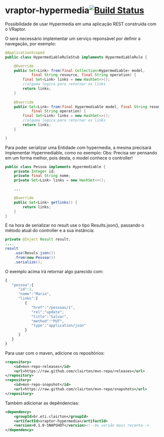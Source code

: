 # vraptor-hypermedia[![Build Status](https://drone.io/github.com/clairton/vraptor-hypermedia/status.png)](https://drone.io/github.com/clairton/vraptor-hypermedia/latest)
Possibilidade de usar Hypermedia em uma aplicação REST construida com o VRaptor.

O será necessário implementar um serviço reponsável por definir a navegação, por exemplo:
```java
@ApplicationScoped
public class HypermediableRuleStub implements HypermediableRule {

	@Override
	public Set<Link> from(final Collection<Hypermediable> model,
			final String resource, final String operation) {
		final Set<Link> links = new HashSet<>();
		//alguma logica para retornar os links
		return links;
	}
	
	@Override
	public Set<Link> from(final Hypermediable model, final String resource,
			final String operation) {
		final Set<Link> links = new HashSet<>();
		//alguma logica para retornar os links
		return links;
	}

}
```
Para poder serializar uma Entidade com hypermedia, a mesma precisará implementar Hypermediable,
como no exemplo:
Obs: Precisa ser pensando em um forma melhor, pois desta, o model conhece o controller!
```java
public class Pessoa implements Hypermediable {
	private Integer id;
	private final String nome;
	private Set<Link> links = new HashSet<>();

	...

	@Override
	public Set<Link> getlinks() {
		return links;
	}
}
```
E na hora de serializar no result use o tipo Results.json(), passando o método atual do controller e a sua instância:

```java
private @Inject Result result;
....
result
	.use(Resuls.json())
	.from(new Pessoa())
	.serialize();
```
O exemplo acima irá retornar algo parecido com:
```javascript
{  
   "pessoa":{  
      "id":1,
      "nome":"Maria",
      "links":[  
         {  
            "href":"/pessoas/1",
            "rel":"update",
            "title":"Salvar",
            "method":"PUT",
            "type":"application/json"
         }
      ]
   }
}
```

Para usar com o maven, adicione os repositórios:
```xml
<repository>
	<id>mvn-repo-releases</id>
	<url>https://raw.github.com/clairton/mvn-repo/releases</url>
</repository>
<repository>
	<id>mvn-repo-snapshot</id>
	<url>https://raw.github.com/clairton/mvn-repo/snapshots</url>
</repository>
```
 Também adicionar as depêndencias:
```xml
<dependency>
    <groupId>br.eti.clairton</groupId>
    <artifactId>vraptor-hypermedia</artifactId>
    <version>0.1.0-SNAPSHOT</version><!--Ou versão mais recente-->
</dependency>
```
